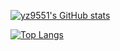 [![yz9551's GitHub stats](https://github-readme-stats.vercel.app/api?username=yz9551&show_icons=true&theme=onedark)](https://github.com/anuraghazra/github-readme-stats)

[![Top Langs](https://github-readme-stats.vercel.app/api/top-langs/?username=yz9551&show_icons=true&theme=onedark)](https://github.com/anuraghazra/github-readme-stats)
